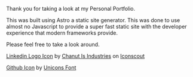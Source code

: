 Thank you for taking a look at my Personal Portfolio.

This was built using Astro a static site generator. This was done to use almost no Javascript to provide a super fast static site with the developer experience that modern frameworks provide. 

Please feel free to take a look around. 


<a href="https://iconscout.com/icons/linkedin" target="_blank">Linkedin Logo Icon</a> by <a href="https://iconscout.com/contributors/chanut-is-industries">Chanut Is Industries</a> on <a href="https://iconscout.com">Iconscout</a>

<a href="https://iconscout.com/icons/github" target="_blank">Github Icon</a> by <a href="https://iconscout.com/contributors/unicons" target="_blank">Unicons Font</a>

